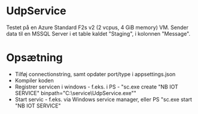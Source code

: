 # UdpService
Testet på en Azure Standard F2s v2 (2 vcpus, 4 GiB memory) VM. Sender data til en MSSQL Server i et table kaldet "Staging", i kolonnen "Message". 

# Opsætning
 - Tilføj connectionstring, samt opdater port/type i appsettings.json
 - Kompiler koden
 - Registrer servicen i windows - f.eks. i PS - "sc.exe create "NB IOT SERVICE" binpath="C:\service\UdpService.exe""
 - Start servic - f.eks. via Windows service manager, eller PS "sc.exe start "NB IOT SERVICE"




